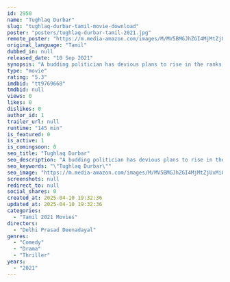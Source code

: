 ```yaml
---
id: 2950
name: "Tughlaq Durbar"
slug: "tughlaq-durbar-tamil-movie-download"
poster: "posters/tughlaq-durbar-tamil-2021.jpg"
remote_poster: "https://m.media-amazon.com/images/M/MV5BMGJhZGI4MjMtZjUxMi00MTY1LTk2NDAtYjVlNDIwNjIwMmZmXkEyXkFqcGc@._V1_SX300.jpg"
original_language: "Tamil"
dubbed_in: null
released_date: "10 Sep 2021"
synopsis: "A budding politician has devious plans to rise in the ranks, until he suddenly develops an alter ego that interferes with his every crooked move."
type: "movie"
rating: "5.3"
imdbid: "tt9769668"
tmdbid: null
views: 0
likes: 0
dislikes: 0
author_id: 1
trailer_url: null
runtime: "145 min"
is_featured: 0
is_active: 1
is_comingsoon: 0
seo_title: "Tughlaq Durbar"
seo_description: "A budding politician has devious plans to rise in the ranks, until he suddenly develops an alter ego that interferes with his every crooked move."
seo_keywords: "\"Tughlaq Durbar\""
seo_image: "https://m.media-amazon.com/images/M/MV5BMGJhZGI4MjMtZjUxMi00MTY1LTk2NDAtYjVlNDIwNjIwMmZmXkEyXkFqcGc@._V1_SX300.jpg"
screenshots: null
redirect_to: null
social_shares: 0
created_at: 2025-04-10 19:32:36
updated_at: 2025-04-10 19:32:36
categories:
  - "Tamil 2021 Movies"
directors:
  - "Delhi Prasad Deenadayal"
genres:
  - "Comedy"
  - "Drama"
  - "Thriller"
years:
  - "2021"
---
```

